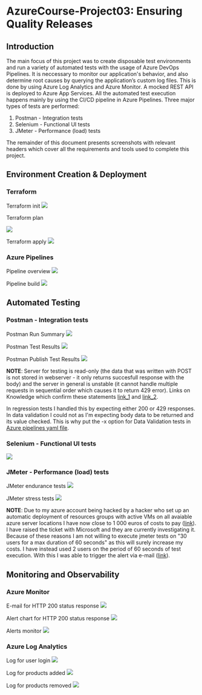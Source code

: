 # AzureCourse-Project03: Ensuring Quality Releases

## Introduction

The main focus of this project was to create disposable test environments and run a variety of automated tests with the usage of Azure DevOps Pipelines. It is neccessary to monitor our application's behavior, and also determine root causes by querying the application’s custom log files. This is done by using Azure Log Analytics and Azure Monitor.
A mocked REST API is deployed to Azure App Services. All the automated test execution happens mainly by using the CI/CD pipeline in Azure Pipelines.
Three major types of tests are performed:

1. Postman - Integration tests
2. Selenium - Functional UI tests
3. JMeter - Performance (load) tests

The remainder of this document presents screenshots with relevant headers which cover all the requirements and tools used to complete this project.
## Environment Creation & Deployment

### Terraform

Terraform init
![](https://github.com/Marko-Buda/AzureCourse-Project03/blob/master/screenshots/terraform_init.JPG)


Terraform plan

![](https://github.com/Marko-Buda/AzureCourse-Project03/blob/master/screenshots/terraform_plan.JPG)


Terraform apply
![](https://github.com/Marko-Buda/AzureCourse-Project03/blob/master/screenshots/terraform_apply.JPG)

### Azure Pipelines

Pipeline overview
![](https://github.com/Marko-Buda/AzureCourse-Project03/blob/master/screenshots/pipeline_summary.JPG)

Pipeline build
![](https://github.com/Marko-Buda/AzureCourse-Project03/blob/master/screenshots/pipeline_build.JPG)


## Automated Testing

### Postman - Integration tests

Postman Run Summary
![](https://github.com/Marko-Buda/AzureCourse-Project03/blob/master/screenshots/postman_tests_run_summary.JPG)

Postman Test Results
![](https://github.com/Marko-Buda/AzureCourse-Project03/blob/master/screenshots/postman_tests_results.JPG)

Postman Publish Test Results
![](https://github.com/Marko-Buda/AzureCourse-Project03/blob/master/screenshots/postman_publish_tests.JPG)

**NOTE**: Server for testing is read-only (the data that was written with POST is not stored in webserver - it only returns succesfull response with the body) and the server in general is unstable (it cannot handle multiple requests in sequential order which causes it to return 429 error).
Links on Knowledge which confirm these statements [link_1](https://knowledge.udacity.com/questions/398515) and [link_2](https://knowledge.udacity.com/questions/636454).

In regression tests I handled this by expecting either 200 or 429 responses. In data validation I could not as I'm expecting body data to be returned and its value checked. This is why put the -x option for Data Validation tests in [Azure pipelines yaml file](https://github.com/Marko-Buda/AzureCourse-Project03/blob/master/azure-pipelines.yaml#L78).

### Selenium - Functional UI tests

![](https://github.com/Marko-Buda/AzureCourse-Project03/blob/master/screenshots/selenium_ui_tests.JPG)

### JMeter - Performance (load) tests

JMeter endurance tests
![](https://github.com/Marko-Buda/AzureCourse-Project03/blob/master/screenshots/jmeter_endurance_tests.JPG)

JMeter stress tests
![](https://github.com/Marko-Buda/AzureCourse-Project03/blob/master/screenshots/jmeter_stress_tests.JPG)

**NOTE**: Due to my azure account being hacked by a hacker who set up an automatic deployment of resources groups with active VMs on all avaiable azure server locations I have now close to 1 000 euros of costs to pay ([link](https://github.com/Marko-Buda/AzureCourse-Project03/blob/master/screenshots/hacker_issue.JPG)). I have raised the ticket with Microsoft and they are currently investigating it. Because of these reasons I am not willing to execute jmeter tests on "30 users for a max duration of 60 seconds" as this will surely increase my costs. I have instead used 2 users on the period of 60 seconds of test execution. With this I was able to trigger the alert via e-mail ([link](https://github.com/Marko-Buda/AzureCourse-Project03/blob/master/screenshots/email_alert.JPG)).

## Monitoring and Observability

### Azure Monitor

E-mail for HTTP 200 status response
![](https://github.com/Marko-Buda/AzureCourse-Project03/blob/master/screenshots/email_alert.JPG)

Alert chart for HTTP 200 status response
![](https://github.com/Marko-Buda/AzureCourse-Project03/blob/master/screenshots/monitor_alert_chart.JPG)

Alerts monitor
![](https://github.com/Marko-Buda/AzureCourse-Project03/blob/master/screenshots/monitor_alert.JPG)

### Azure Log Analytics

Log for user login
![](https://github.com/Marko-Buda/AzureCourse-Project03/blob/master/screenshots/log_analytics_user_login.JPG)

Log for products added
![](https://github.com/Marko-Buda/AzureCourse-Project03/blob/master/screenshots/log_analytics_products_added.JPG)

Log for products removed
![](https://github.com/Marko-Buda/AzureCourse-Project03/blob/master/screenshots/log_analytics_products_removed.JPG)
